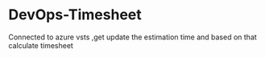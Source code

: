 # DevOps-Timesheet

Connected to azure vsts ,get update the estimation time and based on that calculate timesheet
